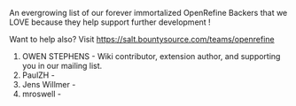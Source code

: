 An evergrowing list of our forever immortalized OpenRefine Backers that we LOVE because they help support further development !

Want to help also?  Visit https://salt.bountysource.com/teams/openrefine

1. OWEN STEPHENS - Wiki contributor, extension author, and supporting you in our mailing list.
2. PaulZH -
3. Jens Willmer -
4. mroswell -
